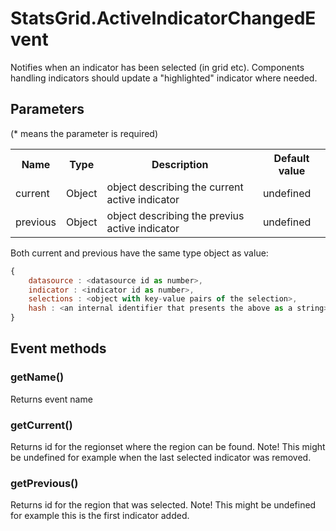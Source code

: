 # StatsGrid.ActiveIndicatorChangedEvent

Notifies when an indicator has been selected (in grid etc).
Components handling indicators should update a "highlighted" indicator where needed.

## Parameters

(* means the parameter is required)

<table class="table">
<tr>
  <th> Name</th><th> Type</th><th> Description</th><th> Default value</th>
</tr>
<tr>
  <td> current</td><td> Object </td><td> object describing the current active indicator </td><td> undefined </td>
</tr>
<tr>
  <td> previous</td><td> Object </td><td> object describing the previus active indicator </td><td>undefined </td>
</tr>
</table>

Both current and previous have the same type object as value:

```javascript
{
    datasource : <datasource id as number>,
    indicator : <indicator id as number>,
    selections : <object with key-value pairs of the selection>,
    hash : <an internal identifier that presents the above as a string>
}
```

## Event methods

### getName()
Returns event name

### getCurrent()
Returns id for the regionset where the region can be found. Note! This might be undefined for example when the last selected indicator was removed.

### getPrevious()
Returns id for the region that was selected. Note! This might be undefined for example this is the first indicator added.
